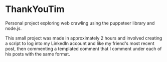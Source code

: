 # ThankYouTim
Personal project exploring web crawling using the puppeteer library and node.js.

This small project was made in approximately 2 hours and involved creating a script to log into my LinkedIn account and like my friend's most recent post, then commenting a templated comment that I comment under each of his posts with the same format. 
